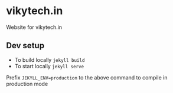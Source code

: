 # vikytech.in
Website for vikytech.in

## Dev setup
- To build locally `jekyll build`
- To start locally `jekyll serve`

Prefix `JEKYLL_ENV=production` to the above command to compile in production mode